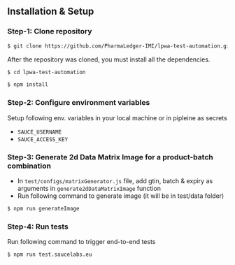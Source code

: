 ## Installation & Setup

### Step-1: Clone repository
```sh
$ git clone https://github.com/PharmaLedger-IMI/lpwa-test-automation.git
```
After the repository was cloned, you must install all the dependencies.

```sh
$ cd lpwa-test-automation

$ npm install
```

### Step-2: Configure environment variables

Setup following env. variables in your local machine or in pipleine as secrets
- `SAUCE_USERNAME`
- `SAUCE_ACCESS_KEY`

### Step-3: Generate 2d Data Matrix Image for a product-batch combination
 - In `test/configs/matrixGenerator.js` file, add gtin, batch & expiry as arguments in `generate2dDataMatrixImage` function
 - Run following command to generate image (it will be in test/data folder)
 ```sh
 $ npm run generateImage
 ```

### Step-4: Run tests
Run following command to trigger end-to-end tests
 ```sh
 $ npm run test.saucelabs.eu
 ```

